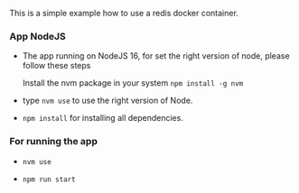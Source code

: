 This is a simple example how to use a redis docker container.

### App NodeJS

- The app running on NodeJS 16, for set the right version of node, please follow these steps 

    Install the nvm package in your system ``` npm install -g nvm ``` 

- type ```nvm use``` to use the right version of Node.

- ```npm install``` for installing all dependencies.

### For running the app 

- ``` nvm use ``` 

- ``` npm run start ```
